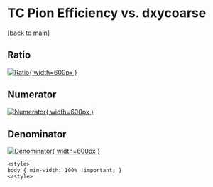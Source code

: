 # TC Pion Efficiency vs. dxycoarse

[[back to main](./)]



## Ratio

[![Ratio](../mtv/var/TC_211_eff_stack_dxycoarse.png){ width=600px }](../mtv/var/TC_211_eff_stack_dxycoarse.pdf)

## Numerator

[![Numerator](../mtv/num/TC_211_eff_stack_dxycoarse_num.png){ width=600px }](../mtv/num/TC_211_eff_stack_dxycoarse_num.pdf)

## Denominator

[![Denominator](../mtv/den/TC_211_eff_stack_dxycoarse_den.png){ width=600px }](../mtv/den/TC_211_eff_stack_dxycoarse_den.pdf)


``` {=html}
<style>
body { min-width: 100% !important; }
</style>
```

